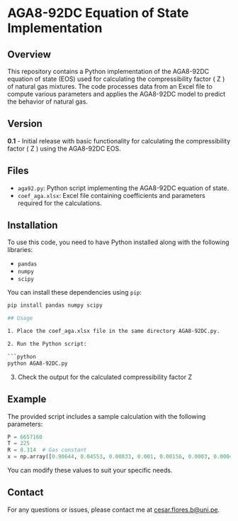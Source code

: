 # AGA8-92DC Equation of State Implementation

## Overview

This repository contains a Python implementation of the AGA8-92DC equation of state (EOS) used for calculating the compressibility factor \( Z \) of natural gas mixtures. The code processes data from an Excel file to compute various parameters and applies the AGA8-92DC model to predict the behavior of natural gas.

## Version

**0.1** - Initial release with basic functionality for calculating the compressibility factor \( Z \) using the AGA8-92DC EOS.

## Files

- `aga92.py`: Python script implementing the AGA8-92DC equation of state.
- `coef_aga.xlsx`: Excel file containing coefficients and parameters required for the calculations.

## Installation

To use this code, you need to have Python installed along with the following libraries:

- `pandas`
- `numpy`
- `scipy`

You can install these dependencies using `pip`:

```bash
pip install pandas numpy scipy

## Usage

1. Place the coef_aga.xlsx file in the same directory AGA8-92DC.py.

2. Run the Python script:

```python 
python AGA8-92DC.py

```

3. Check the output for the calculated compressibility factor Z

## Example

The provided script includes a sample calculation with the following parameters:

```python 
P = 6657160
T = 225
R = 8.314  # Gas constant
x = np.array([0.90644, 0.04553, 0.00833, 0.001, 0.00156, 0.0003, 0.00045, 0.0004, 0.03134, 0.00466])
```

You can modify these values to suit your specific needs.

## Contact

For any questions or issues, please contact me at cesar.flores.b@uni.pe.